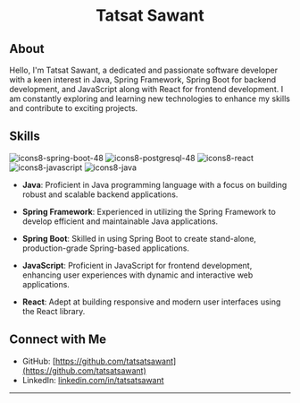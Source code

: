 <h1 align="center">Tatsat Sawant</h1>

## About
Hello, I'm Tatsat Sawant, a dedicated and passionate software developer with a keen interest in Java, Spring Framework, Spring Boot for backend development, and JavaScript along with React for frontend development. I am constantly exploring and learning new technologies to enhance my skills and contribute to exciting projects.

## Skills
![icons8-spring-boot-48](https://github.com/tatsatsawant/tatsatsawant/assets/154037217/d2dd0259-1654-4a57-b138-e944a97c322e)
![icons8-postgresql-48](https://github.com/tatsatsawant/tatsatsawant/assets/154037217/a2ee7c8c-a7aa-4b5b-8489-b5a6009179e1)
![icons8-react](https://github.com/tatsatsawant/tatsatsawant/assets/154037217/dc7763e2-2b25-44e9-b4e7-051e053f1467)
![icons8-javascript](https://github.com/tatsatsawant/tatsatsawant/assets/154037217/c3d36887-454b-4b9e-82e6-a6e3bfd49069)
![icons8-java](https://github.com/tatsatsawant/tatsatsawant/assets/154037217/70bc1327-91da-46b7-873d-f6f510178a11)

- **Java**: Proficient in Java programming language with a focus on building robust and scalable backend applications.

- **Spring Framework**: Experienced in utilizing the Spring Framework to develop efficient and maintainable Java applications.

- **Spring Boot**: Skilled in using Spring Boot to create stand-alone, production-grade Spring-based applications.

- **JavaScript**: Proficient in JavaScript for frontend development, enhancing user experiences with dynamic and interactive web applications.

- **React**: Adept at building responsive and modern user interfaces using the React library.

## Connect with Me

- GitHub: [https://github.com/tatsatsawant](https://github.com/tatsatsawant)
- LinkedIn: [linkedin.com/in/tatsatsawant](www.linkedin.com/in/tatsatsawant)

---


